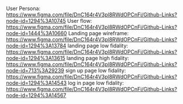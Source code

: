 User Persona: https://www.figma.com/file/DnC164r4V3pl8RWdOPCnFi/Github-Links?node-id=1294%3A10745
User flow: https://www.figma.com/file/DnC164r4V3pl8RWdOPCnFi/Github-Links?node-id=1444%3A10660
Landing page wireframe: https://www.figma.com/file/DnC164r4V3pl8RWdOPCnFi/Github-Links?node-id=1294%3A13784
landing page low fidality: https://www.figma.com/file/DnC164r4V3pl8RWdOPCnFi/Github-Links?node-id=1294%3A13615
landing page high fidality: https://www.figma.com/file/DnC164r4V3pl8RWdOPCnFi/Github-Links?node-id=713%3A29239
sign up page low fidality: https://www.figma.com/file/DnC164r4V3pl8RWdOPCnFi/Github-Links?node-id=1294%3A14543
log in page low fidality: https://www.figma.com/file/DnC164r4V3pl8RWdOPCnFi/Github-Links?node-id=1294%3A14567
